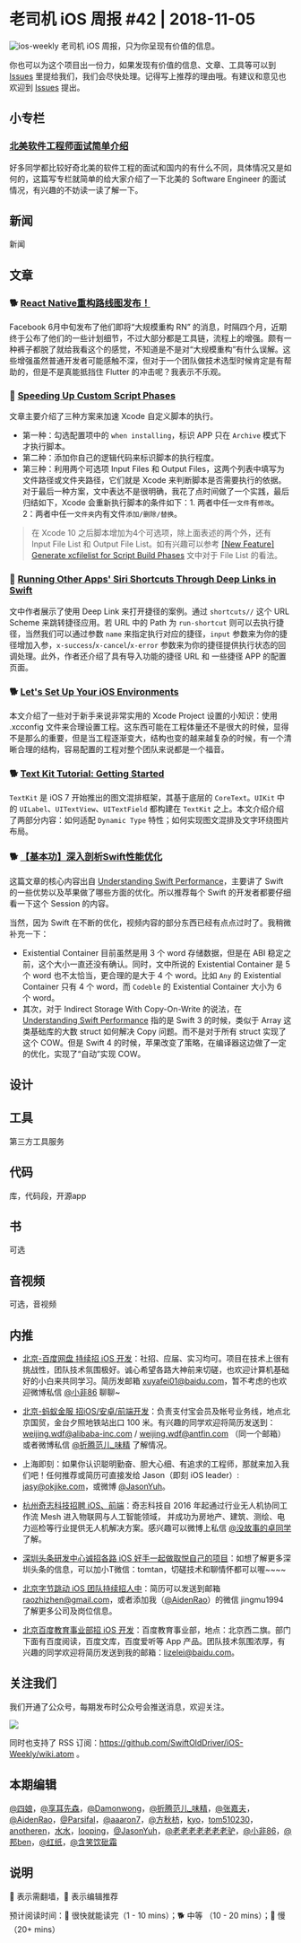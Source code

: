 # 老司机 iOS 周报 #42 | 2018-11-05

![ios-weekly](https://github.com/SwiftOldDriver/iOS-Weekly/blob/master/assets/ios-weekly.png?raw=true)
老司机 iOS 周报，只为你呈现有价值的信息。

你也可以为这个项目出一份力，如果发现有价值的信息、文章、工具等可以到 [Issues](https://github.com/SwiftOldDriver/iOS-Weekly/issues) 里提给我们，我们会尽快处理。记得写上推荐的理由哦。有建议和意见也欢迎到 [Issues](https://github.com/SwiftOldDriver/iOS-Weekly/issues) 提出。

## 小专栏

### [北美软件工程师面试简单介绍](https://xiaozhuanlan.com/topic/4263189057)

好多同学都比较好奇北美的软件工程的面试和国内的有什么不同，具体情况又是如何的，这篇写专栏就简单的给大家介绍了一下北美的 Software Engineer 的面试情况，有兴趣的不妨读一读了解一下。

## 新闻

新闻


## 文章


### 🐕 [React Native重构路线图发布！](https://mp.weixin.qq.com/s/-BXsXp0HnrGMS3CLLvfEtQ)

Facebook 6月中旬发布了他们即将“大规模重构 RN” 的消息，时隔四个月，近期终于公布了他们的一些计划细节，不过大部分都是工具链，流程上的增强。颇有一种裤子都脱了就给我看这个的感觉，不知道是不是对“大规模重构”有什么误解。这些增强虽然普通开发者可能感触不深，但对于一个团队做技术选型时候肯定是有帮助的，但是不是真能抵挡住 Flutter 的冲击呢？我表示不乐观。

### 🐎 [Speeding Up Custom Script Phases](https://indiestack.com/2014/12/speeding-up-custom-script-phases/)

文章主要介绍了三种方案来加速 Xcode 自定义脚本的执行。
- 第一种：勾选配置项中的 `when installing`，标识 APP 只在 `Archive` 模式下才执行脚本。
- 第二种：添加你自己的逻辑代码来标识脚本的执行程度。
- 第三种：利用两个可选项 Input Files 和 Output Files，这两个列表中填写为文件路径或文件夹路径，它们就是 Xcode 来判断脚本是否需要执行的依据。
对于最后一种方案，文中表达不是很明确，我花了点时间做了一个实践，最后归结如下，Xcode 会重新执行脚本的条件如下：1. 两者中任一`文件`有`修改`。 2：两者中任一`文件夹`内有文件`添加/删除/替换`。

> 在 Xcode 10 之后脚本增加为4个可选项，除上面表述的两个外，还有 Input File List 和 Output File List。如有兴趣可以参考 [\[New Feature\] Generate xcfilelist for Script Build Phases](https://github.com/SwiftGen/SwiftGen/issues/441) 文中对于 File List 的看法。

### 🐎 [Running Other Apps' Siri Shortcuts Through Deep Links in Swift](https://swiftrocks.com/running-other-apps-siri-shortcuts-through-deep-links-in-swift.html)

文中作者展示了使用 Deep Link 来打开捷径的案例。通过 `shortcuts//` 这个 URL Scheme 来跳转捷径应用。若 URL 中的 Path 为 `run-shortcut` 则可以去执行捷径，当然我们可以通过参数 `name` 来指定执行对应的捷径，`input` 参数来为你的捷径增加入参，`x-success`/`x-cancel`/`x-error` 参数来为你的捷径提供执行状态的回调处理。此外，作者还介绍了具有导入功能的捷径 URL 和 一些捷径 APP 的配置页面。

### 🐕 [Let's Set Up Your iOS Environments](https://robots.thoughtbot.com/let-s-setup-your-ios-environments)

本文介绍了一些对于新手来说非常实用的 Xcode Project 设置的小知识：使用 .xcconfig 文件来合理设置工程。这东西可能在工程体量还不是很大的时候，显得不是那么的重要，但是当工程逐渐变大，结构也变的越来越复杂的时候，有一个清晰合理的结构，容易配置的工程对整个团队来说都是一个福音。

### 🐕 [Text Kit Tutorial: Getting Started](https://www.raywenderlich.com/5960-text-kit-tutorial-getting-started?utm_source=mybridge&utm_medium=blog&utm_campaign=read_more)

`TextKit` 是 iOS 7 开始推出的图文混排框架，其基于底层的 `CoreText`。`UIKit` 中的 `UILabel`、`UITextView`、`UITextField` 都构建在 `TextKit` 之上。本文介绍介绍了两部分内容：如何适配 `Dynamic Type` 特性；如何实现图文混排及文字环绕图片布局。

### 🐕 [【基本功】深入剖析Swift性能优化](https://mp.weixin.qq.com/s/U95QmOOjeXkk-yC23cuZCQ)

这篇文章的核心内容出自 [Understanding Swift Performance](https://developer.apple.com/videos/play/wwdc2016/416/)，主要讲了 Swift 的一些优势以及苹果做了哪些方面的优化。所以推荐每个 Swift 的开发者都要仔细看一下这个 Session 的内容。

当然，因为 Swift 在不断的优化，视频内容的部分东西已经有点点过时了。我稍微补充一下：

- Existential Container 目前虽然是用 3 个 word 存储数据，但是在 ABI 稳定之前，这个大小一直还没有确认。同时，文中所说的 Existential Container 是 5 个 word 也不太恰当，更合理的是大于 4 个 word。比如 `Any` 的 Existential Container 只有 4 个 word，而 `Codeble` 的 Existential Container 大小为 6 个 word。
- 其次，对于 Indirect Storage With Copy-On-Write 的说法，在 [Understanding Swift Performance](https://developer.apple.com/videos/play/wwdc2016/416/) 指的是 Swift 3 的时候，类似于 Array 这类基础库的大数 struct 如何解决 Copy 问题。而不是对于所有 struct 实现了这个 COW。但是 Swift 4 的时候，苹果改变了策略，在编译器这边做了一定的优化，实现了“自动”实现 COW。

## 设计

## 工具

第三方工具服务

## 代码

库，代码段，开源app

## 书

可选

## 音视频

可选，音视频

## 内推

- [北京-百度网盘 持续招 iOS 开发](https://talent.baidu.com/external/baidu/index.html#/jobDetail/2/102507)：社招、应届、实习均可。项目在技术上很有挑战性，团队技术氛围极好。诚心希望各路大神前来切磋，也欢迎计算机基础好的小白来共同学习。简历发邮箱 xuyafei01@baidu.com，暂不考虑的也欢迎微博私信 [@小非86](https://weibo.com/xuyafei86) 聊聊~

- [北京-蚂蚁金服 招iOS/安卓/前端开发](https://job.alibaba.com/zhaopin/position_detail.htm?trace=qrcode_share&positionCode=GP031268&from=timeline&isappinstalled=0)：负责支付宝会员及帐号业务线，地点北京国贸，金台夕照地铁站出口 100 米。有兴趣的同学欢迎将简历发送到：weijing.wdf@alibaba-inc.com / weijing.wdf@antfin.com （同一个邮箱）或者微博私信 [@折腾范儿_味精](https://weibo.com/agvicking) 了解情况。

- 上海即刻：如果你认识聪明勤奋、胆大心细、有追求的工程师，那就来加入我们吧！任何推荐或简历可直接发给 Jason（即刻 iOS leader）: jasy@okjike.com，或微博 [@JasonYuh](https://weibo.com/jasonyuh)。

- [杭州奇志科技招聘 iOS、前端](https://www.lagou.com/gongsi/34872.html)：奇志科技自 2016 年起通过行业无人机协同工作流 Mesh 进入物联网与人工智能领域， 并成功为房地产、建筑、测绘、电力巡检等行业提供无人机解决方案。感兴趣可以微博上私信 [@没故事的卓同学](https://weibo.com/u/1926303682) 了解。

- [深圳头条研发中心诚招各路 iOS 好手一起做取悦自己的项目](https://job.toutiao.com/2018/spring_referral/?token=alPR8WCv8nnnc5QqtsyKjw%3D%3D&key=MTY1MDMsMTg0MTQsMjA1MjAsMTk1NjEsMTU2ODksMTc0ODk%3D)：如想了解更多深圳头条的信息，可以加小T微信：tomtan，切磋技术和聊情怀都可以喔~~~~

- [北京字节跳动 iOS 团队持续招人中](https://job.toutiao.com/society)：简历可以发送到邮箱 raozhizhen@gmail.com，或者添加我（[@AidenRao](https://weibo.com/AidenRao)）的微信 jingmu1994 了解更多公司及岗位信息。

- [北京百度教育事业部招 iOS 开发](https://www.baidu.com/s?wd=百度)：百度教育事业部，地点：北京西二旗。部门下面有百度阅读，百度文库，百度爱听等 App 产品。团队技术氛围浓厚，有兴趣的同学欢迎将简历发送到我的邮箱：lizelei@baidu.com。

## 关注我们

我们开通了公众号，每期发布时公众号会推送消息，欢迎关注。

![](https://github.com/SwiftOldDriver/iOS-Weekly/blob/master/assets/qrcode_for_wechat.jpg?raw=true)

同时也支持了 RSS 订阅：https://github.com/SwiftOldDriver/iOS-Weekly/wiki.atom 。

## 本期编辑

[@四娘](https://kemchenj.github.io)，[@享耳先森](https://github.com/iblacksun)，[@Damonwong](https://weibo.com/damonone)，[@折腾范儿_味精](http://weibo.com/agvicking)，[@张嘉夫](https://weibo.com/2949394297)，[@AidenRao](https://weibo.com/AidenRao)，[@Parsifal](https://weibo.com/parsifalchang)，[@aaaron7](https://weibo.com/aaaron7)，[@方秋枋](https://weibo.com/100mango)，[kyo](https://github.com/KyoLi)，[tom510230](https://xiaozhuanlan.com/u/6682065345)，[anotheren](https://anotheren.com)，[水水](https://www.xuyanlan.com)，[looping](https://github.com/looping)，[@JasonYuh](https://weibo.com/jasonyuh)，[@老老老老老老老驴](https://weibo.com/u/6090610445)，[@小非86](https://weibo.com/xuyafei86)，[@邦ben](http://weibo.com/linwenbang)，[@红纸](https://github.com/nianran)，[@含笑饮砒霜](http://chinafish.news)

## 说明

🚧 表示需翻墙，🌟 表示编辑推荐

预计阅读时间：🐎 很快就能读完（1 - 10 mins）；🐕 中等 （10 - 20 mins）；🐢 慢（20+ mins）
